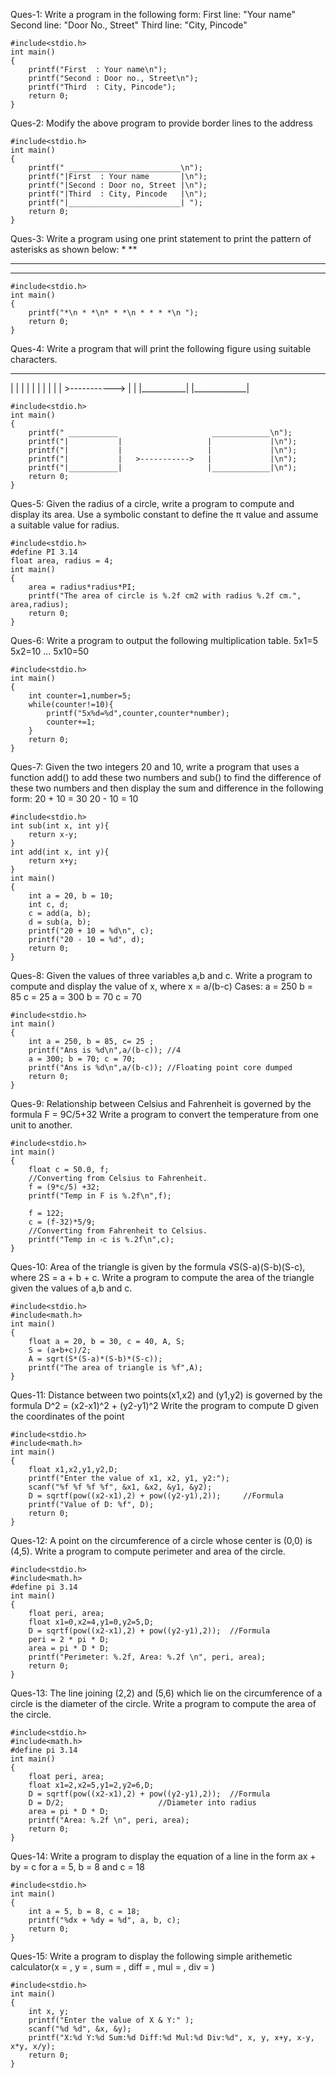Ques-1: Write a program in the following form:
First line: "Your name"
Second line: "Door No., Street" 
Third line: "City, Pincode"
```
#include<stdio.h>
int main()
{
    printf("First  : Your name\n");
    printf("Second : Door no., Street\n");
    printf("Third  : City, Pincode");
    return 0;
}
```
Ques-2: Modify the above program to provide border lines to the address
```
#include<stdio.h>
int main()
{
    printf(" _________________________\n");
    printf("|First  : Your name       |\n");
    printf("|Second : Door no, Street |\n");
    printf("|Third  : City, Pincode   |\n");
    printf("|_________________________| ");
    return 0;
}
```
Ques-3: Write a program using one print statement to print the pattern of asterisks as shown below:
*
**
***
****
```
#include<stdio.h>
int main()
{
    printf("*\n * *\n* * *\n * * * *\n ");
    return 0;
}
```
Ques-4: Write a program that will print the following figure using suitable characters.
 ___________                     _____________
|           |                   |             |
|           |                   |             |
|           |   >----------->   |             |
|___________|                   |_____________|
```
#include<stdio.h>
int main()
{
    printf(" ___________                     _____________\n");
    printf("|           |                   |             |\n");
    printf("|           |                   |             |\n");
    printf("|           |   >----------->   |             |\n");
    printf("|___________|                   |_____________|\n");
    return 0;
}
```
Ques-5: Given the radius of a circle, write a program to compute and display its area. Use a symbolic constant to define the π value and assume a suitable value for radius. 
```
#include<stdio.h>
#define PI 3.14
float area, radius = 4;
int main()
{
    area = radius*radius*PI;
    printf("The area of circle is %.2f cm2 with radius %.2f cm.", area,radius);
    return 0;
}
```
Ques-6: Write a program to output the following multiplication table.
5x1=5
5x2=10
...
5x10=50
```
#include<stdio.h>
int main()
{
	int counter=1,number=5;
	while(counter!=10){
		printf("5x%d=%d",counter,counter*number);
		counter+=1;
	}
	return 0;
}
```
Ques-7: Given the two integers 20 and 10, write a program that uses a function add() to add these two numbers and sub()	to find the difference of these two numbers and then display the sum and difference in the following form:
20 + 10 = 30
20 - 10 = 10 
```
#include<stdio.h>
int sub(int x, int y){
	return x-y;
}
int add(int x, int y){
	return x+y;
}
int main()
{
	int a = 20, b = 10;
	int c, d;
	c = add(a, b);
	d = sub(a, b);
	printf("20 + 10 = %d\n", c);
	printf("20 - 10 = %d", d);
	return 0;
}
```
Ques-8: Given the values of three variables a,b and c. Write a program to compute and display the value of x, where
x = a/(b-c)
Cases: a = 250 b = 85 c = 25
       a = 300 b = 70 c = 70
```
#include<stdio.h>
int main()
{
	int a = 250, b = 85, c= 25 ;
	printf("Ans is %d\n",a/(b-c)); //4
	a = 300; b = 70; c = 70;
	printf("Ans is %d\n",a/(b-c)); //Floating point core dumped
	return 0;
}
```
Ques-9: Relationship between Celsius and Fahrenheit is governed by the formula F = 9C/5+32
Write a program to convert the temperature from one unit to another.
```
#include<stdio.h>
int main()
{
	float c = 50.0, f;
	//Converting from Celsius to Fahrenheit.
	f = (9*c/5) +32;
	printf("Temp in F is %.2f\n",f);

	f = 122;
	c = (f-32)*5/9;
	//Converting from Fahrenheit to Celsius.
	printf("Temp in ॰c is %.2f\n",c);
}
```
Ques-10: Area of the triangle is given by the formula √S(S-a)(S-b)(S-c), where 2S = a + b + c.
Write a program to compute the area of the triangle given the values of a,b and c.
```
#include<stdio.h>
#include<math.h>
int main()
{
    float a = 20, b = 30, c = 40, A, S;
    S = (a+b+c)/2;
    A = sqrt(S*(S-a)*(S-b)*(S-c));
    printf("The area of triangle is %f",A);
}
```
Ques-11: Distance between two points(x1,x2) and (y1,y2) is governed by the formula D^2 = (x2-x1)^2 + (y2-y1)^2
Write the program to compute D given the coordinates of the point
```
#include<stdio.h>
#include<math.h>
int main()
{ 
	float x1,x2,y1,y2,D;
	printf("Enter the value of x1, x2, y1, y2:");
	scanf("%f %f %f %f", &x1, &x2, &y1, &y2);
	D = sqrtf(pow((x2-x1),2) + pow((y2-y1),2));   	//Formula
	printf("Value of D: %f", D);
	return 0;
}
```
Ques-12: A point on the circumference of a circle whose center is (0,0) is (4,5). Write a program to compute perimeter and area of the circle.
```
#include<stdio.h>
#include<math.h>
#define pi 3.14
int main()
{ 
	float peri, area;
	float x1=0,x2=4,y1=0,y2=5,D;
	D = sqrtf(pow((x2-x1),2) + pow((y2-y1),2));  //Formula
	peri = 2 * pi * D;
	area = pi * D * D;
	printf("Perimeter: %.2f, Area: %.2f \n", peri, area);
	return 0;
}
```
Ques-13: The line joining (2,2) and (5,6) which lie on the circumference of a circle is the diameter of the circle. Write a program to compute the area of the circle. 
```
#include<stdio.h>
#include<math.h>
#define pi 3.14
int main()
{ 
	float peri, area;
	float x1=2,x2=5,y1=2,y2=6,D;
	D = sqrtf(pow((x2-x1),2) + pow((y2-y1),2));  //Formula
	D = D/2; 				     //Diameter into radius
	area = pi * D * D;
	printf("Area: %.2f \n", peri, area);
	return 0;
}
```
Ques-14: Write a program to display the equation of a line in the form ax + by = c for a = 5, b = 8 and c = 18
```
#include<stdio.h>
int main()
{
	int a = 5, b = 8, c = 18;
	printf("%dx + %dy = %d", a, b, c);
	return 0;
}
```
Ques-15: Write a program to display the following simple arithemetic calculator(x = , y = , sum = , diff = , mul = , div = )
```
#include<stdio.h>
int main()
{
	int x, y;
	printf("Enter the value of X & Y:" );
	scanf("%d %d", &x, &y);
	printf("X:%d Y:%d Sum:%d Diff:%d Mul:%d Div:%d", x, y, x+y, x-y, x*y, x/y);
	return 0;
}
```



